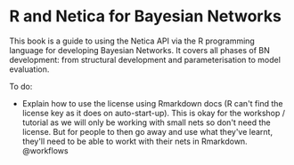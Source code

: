 # R and Netica for Bayesian Networks

This book is a guide to using the Netica API via the R programming language for developing Bayesian Networks. It covers all phases of BN development: from structural development and parameterisation to model evaluation.

To do:

- Explain how to use the license using Rmarkdown docs (R can't find the license key as it does on auto-start-up). This is okay for the workshop / tutorial as we will only be working with small nets so don't need the license. But for people to then go away and use what they've learnt, they'll need to be able to workt with their nets in Rmarkdown. @workflows
